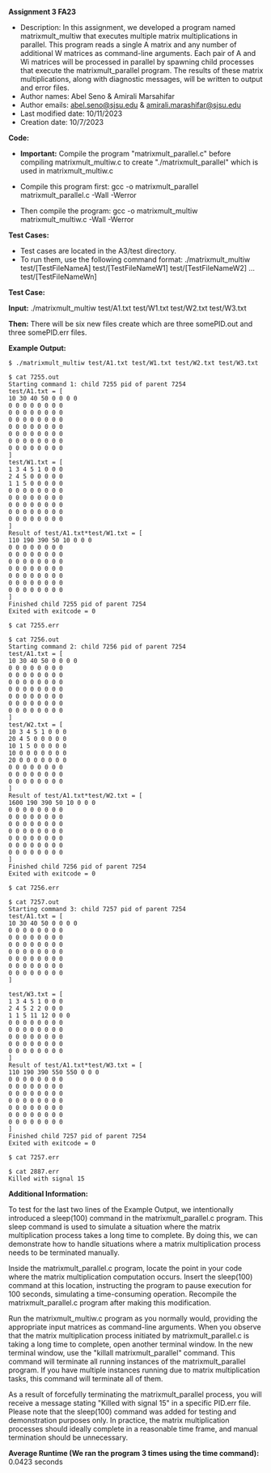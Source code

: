 **Assignment 3 FA23**

* Description: In this assignment, we developed a program named matrixmult_multiw that executes multiple matrix multiplications in parallel. This program reads a single A matrix and any number of additional W matrices as command-line arguments. Each pair of A and Wi matrices will be processed in parallel by spawning child processes that execute the matrixmult_parallel program. The results of these matrix multiplications, along with diagnostic messages, will be written to output and error files.
* Author names: Abel Seno & Amirali Marsahifar
* Author emails: abel.seno@sjsu.edu & amirali.marashifar@sjsu.edu
* Last modified date: 10/11/2023
* Creation date: 10/7/2023

**Code:**

* **Important:** Compile the program "matrixmult_parallel.c" before compiling matrixmult_multiw.c to create "./matrixmult_parallel" which is used in matrixmult_multiw.c

* Compile this program first: gcc -o matrixmult_parallel matrixmult_parallel.c -Wall -Werror
	
* Then compile the program: gcc -o matrixmult_multiw matrixmult_multiw.c -Wall -Werror

**Test Cases:**

* Test cases are located in the A3/test directory.
* To run them, use the following command format: 
	./matrixmult_multiw test/[TestFileNameA] test/[TestFileNameW1] test/[TestFileNameW2] ... test/[TestFileNameWn]

**Test Case:**

**Input:** ./matrixmult_multiw test/A1.txt test/W1.txt test/W2.txt test/W3.txt

**Then:** There will be six new files create which are three somePID.out and three somePID.err files.

**Example Output:**

	$ ./matrixmult_multiw test/A1.txt test/W1.txt test/W2.txt test/W3.txt

	$ cat 7255.out
	Starting command 1: child 7255 pid of parent 7254
	test/A1.txt = [
	10 30 40 50 0 0 0 0 
	0 0 0 0 0 0 0 0 
	0 0 0 0 0 0 0 0 
	0 0 0 0 0 0 0 0 
	0 0 0 0 0 0 0 0 
	0 0 0 0 0 0 0 0 
	0 0 0 0 0 0 0 0 
	0 0 0 0 0 0 0 0 
	]
	test/W1.txt = [
	1 3 4 5 1 0 0 0 
	2 4 5 0 0 0 0 0 
	1 1 5 0 0 0 0 0 
	0 0 0 0 0 0 0 0 
	0 0 0 0 0 0 0 0 
	0 0 0 0 0 0 0 0 
	0 0 0 0 0 0 0 0 
	0 0 0 0 0 0 0 0 
	]
	Result of test/A1.txt*test/W1.txt = [
	110 190 390 50 10 0 0 0 
	0 0 0 0 0 0 0 0 
	0 0 0 0 0 0 0 0 
	0 0 0 0 0 0 0 0 
	0 0 0 0 0 0 0 0 
	0 0 0 0 0 0 0 0 
	0 0 0 0 0 0 0 0 
	0 0 0 0 0 0 0 0 
	]
	Finished child 7255 pid of parent 7254
	Exited with exitcode = 0

	$ cat 7255.err

	$ cat 7256.out
	Starting command 2: child 7256 pid of parent 7254
	test/A1.txt = [
	10 30 40 50 0 0 0 0 
	0 0 0 0 0 0 0 0 
	0 0 0 0 0 0 0 0
	0 0 0 0 0 0 0 0 
	0 0 0 0 0 0 0 0 
	0 0 0 0 0 0 0 0 
	0 0 0 0 0 0 0 0 
	0 0 0 0 0 0 0 0 
	]
	test/W2.txt = [
	10 3 4 5 1 0 0 0 
	20 4 5 0 0 0 0 0 
	10 1 5 0 0 0 0 0
	10 0 0 0 0 0 0 0
	20 0 0 0 0 0 0 0 
	0 0 0 0 0 0 0 0 
	0 0 0 0 0 0 0 0 
	0 0 0 0 0 0 0 0 
	]
	Result of test/A1.txt*test/W2.txt = [
	1600 190 390 50 10 0 0 0 
	0 0 0 0 0 0 0 0 
	0 0 0 0 0 0 0 0 
	0 0 0 0 0 0 0 0 
	0 0 0 0 0 0 0 0 
	0 0 0 0 0 0 0 0 
	0 0 0 0 0 0 0 0 
	0 0 0 0 0 0 0 0 
	]
	Finished child 7256 pid of parent 7254
	Exited with exitcode = 0

	$ cat 7256.err

	$ cat 7257.out
	Starting command 3: child 7257 pid of parent 7254
	test/A1.txt = [
	10 30 40 50 0 0 0 0 
	0 0 0 0 0 0 0 0 
	0 0 0 0 0 0 0 0 
	0 0 0 0 0 0 0 0 
	0 0 0 0 0 0 0 0 
	0 0 0 0 0 0 0 0 
	0 0 0 0 0 0 0 0 
	0 0 0 0 0 0 0 0 
	]

	test/W3.txt = [
	1 3 4 5 1 0 0 0 
	2 4 5 2 2 0 0 0 
	1 1 5 11 12 0 0 0 
	0 0 0 0 0 0 0 0 
	0 0 0 0 0 0 0 0 
	0 0 0 0 0 0 0 0 
	0 0 0 0 0 0 0 0 
	0 0 0 0 0 0 0 0 
	]
	Result of test/A1.txt*test/W3.txt = [
	110 190 390 550 550 0 0 0 
	0 0 0 0 0 0 0 0 
	0 0 0 0 0 0 0 0 
	0 0 0 0 0 0 0 0 
	0 0 0 0 0 0 0 0 
	0 0 0 0 0 0 0 0 
	0 0 0 0 0 0 0 0 
	0 0 0 0 0 0 0 0 
	]
	Finished child 7257 pid of parent 7254
	Exited with exitcode = 0

	$ cat 7257.err
	
	$ cat 2887.err
	Killed with signal 15

**Additional Information:**

To test for the last two lines of the Example Output, we intentionally introduced a sleep(100) command in the matrixmult_parallel.c program. This sleep command is used to simulate a situation where the matrix multiplication process takes a long time to complete. By doing this, we can demonstrate how to handle situations where a matrix multiplication process needs to be terminated manually.

Inside the matrixmult_parallel.c program, locate the point in your code where the matrix multiplication computation occurs. Insert the sleep(100) command at this location, instructing the program to pause execution for 100 seconds, simulating a time-consuming operation. Recompile the matrixmult_parallel.c program after making this modification.

Run the matrixmult_multiw.c program as you normally would, providing the appropriate input matrices as command-line arguments. When you observe that the matrix multiplication process initiated by matrixmult_parallel.c is taking a long time to complete, open another terminal window. In the new terminal window, use the "killall matrixmult_parallel" command. This command will terminate all running instances of the matrixmult_parallel program. If you have multiple instances running due to matrix multiplication tasks, this command will terminate all of them.

As a result of forcefully terminating the matrixmult_parallel process, you will receive a message stating "Killed with signal 15" in a specific PID.err file. Please note that the sleep(100) command was added for testing and demonstration purposes only. In practice, the matrix multiplication processes should ideally complete in a reasonable time frame, and manual termination should be unnecessary.

**Average Runtime (We ran the program 3 times using the time command):** 0.0423 seconds

